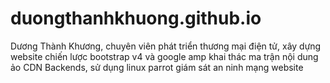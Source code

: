 # duongthanhkhuong.github.io
Dương Thành Khương, chuyên viên phát triển thương mại điện tử, xây dựng website chiến lược bootstrap v4 và google amp khai thác ma trận nội dung ảo CDN Backends, sử dụng linux parrot giám sát an ninh mạng website
